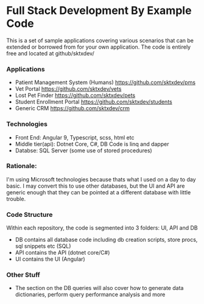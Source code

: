 # Full Stack Development By Example Code

This is a set of sample applications covering various scenarios that can be extended or borrowed from for your own application. The code is entirely free and located at github/sktxdev/


### Applications
- Patient Management System (Humans)	https://github.com/sktxdev/pms
- Vet Portal				https://github.com/sktxdev/vets
- Lost Pet Finder			https://github.com/sktxdev/pets
- Student Enrollment Portal		https://github.com/sktxdev/students
- Generic CRM				https://github.com/sktxdev/crm

### Technologies
- Front End: Angular 9, Typescript, scss, html etc
- Middle tier(api): Dotnet Core, C#, DB Code is linq and dapper
- Databse: SQL Server (some use of stored procedures)

### Rationale:
I'm using Microsoft technologies because thats what I used on a day to day basic. I may convert this to use other databases, but the UI and API are generic enough that they can be pointed at a different database with little trouble.


### Code Structure
Within each repository, the code is segmented into 3 folders: UI, API and DB
- DB contains all database code including db creation scripts, store procs, sql snippets etc (SQL)
- API contains the API (dotnet core/C#)
- UI contains the UI (Angular)

### Other Stuff
- The section on the DB queries will also cover how to generate data dictionaries, perform query performance analysis and more
